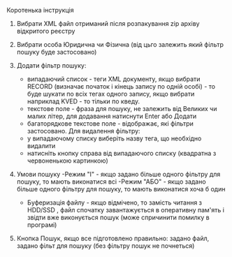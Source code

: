 Коротенька інструкція

1. Вибрати XML файл отриманий після розпакування zip архіву відкритого реєстру
2. Вибрати особа Юридична чи Фізична (від цьго залежить який фільтр пошуку буде застосовано)
3. Додати фільтр пошуку:
    - випадаючий список - теги XML документу, якщо вибрати RECORD (визначає початок і кінець запису по одній особі) - то буде шукати по всіх тегах одного запису, якщо вибрати наприклад KVED - то тільки по кведу.
    - текстове поле - фраза для пошуку, не залежить від Великих чи малих літер, для додавання натиснути Enter або Додати
    - багаторядкове текстове поле - відображає, які фільтри застосовано.
Для видалення фільтру:
   - у випадаючому списку виберіть назву тега, що необхідно видалити
   - натисніть кнопку справа від випадаючого списку (квадратна з червоненькою картинкою)

4. Умови пошуку
   -Режим "І"  - якщо задано більше одного фільтру для пошуку, то мають виконатися всі
   -Режим "АБО"  - якщо задано більше одного фільтру для пошуку, то мають виконатися хоча б один
   - Буферизація файлу - якщо відмічено, то замість читання з HDD/SSD , файл спочатку завантажується в оперативну пам'ять і звідти вже виконується пошук (може спричинити помилку в програмі)

5. Кнопка Пошук, якщо все підготовлено правильно: задано файл, задано фільт для пошуку (без фільтру пошук не почнеться)
